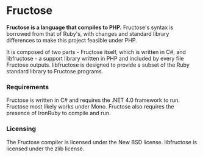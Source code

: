 # Fructose

**Fructose is a language that compiles to PHP.** Fructose's syntax is borrowed from that of Ruby's, with changes and standard library differences to make this project feasible under PHP.

It is composed of two parts - Fructose itself, which is written in C#, and libfructose - a support library written in PHP and included by every file Fructose outputs. libfructose is designed to provide a subset of the Ruby standard library to Fructose programs.

### Requirements

Fructose is written in C# and requires the .NET 4.0 framework to run. Fructose most likely works under Mono. Fructose also requires the presence of IronRuby to compile and run.

### Licensing

The Fructose compiler is licensed under the New BSD license. libfructose is licensed under the zlib license.